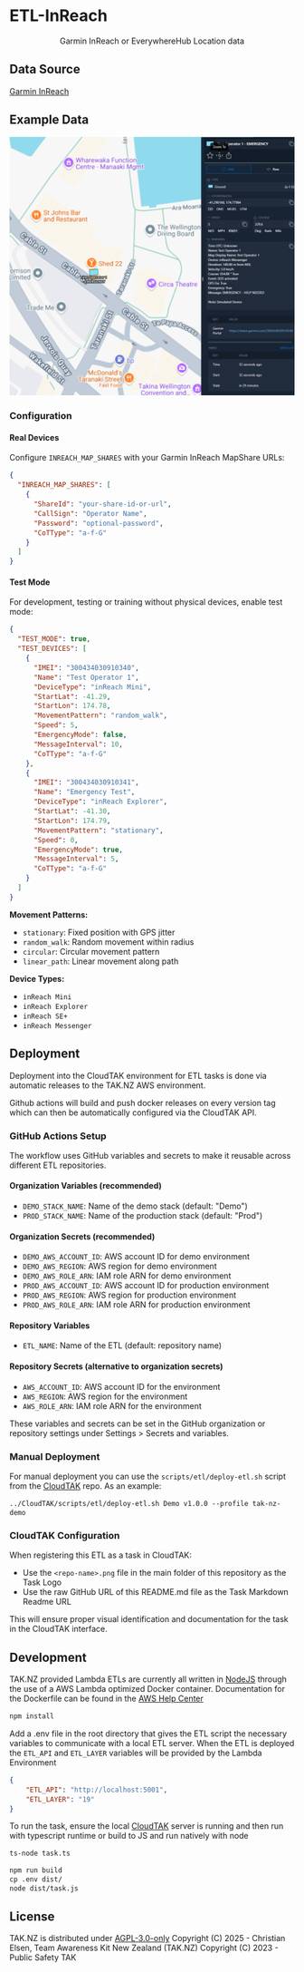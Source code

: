 # ETL-InReach

<p align='center'>Garmin InReach or EverywhereHub Location data</p>

## Data Source

[Garmin InReach](https://www.garmin.com/en-NZ/c/outdoor-recreation/satellite-communicators/)

## Example Data

![Simulated device in Emergency mode](docs/etl-inreach.png)

### Configuration

#### Real Devices
Configure `INREACH_MAP_SHARES` with your Garmin InReach MapShare URLs:

```json
{
  "INREACH_MAP_SHARES": [
    {
      "ShareId": "your-share-id-or-url",
      "CallSign": "Operator Name",
      "Password": "optional-password",
      "CoTType": "a-f-G"
    }
  ]
}
```

#### Test Mode
For development, testing or training without physical devices, enable test mode:

```json
{
  "TEST_MODE": true,
  "TEST_DEVICES": [
    {
      "IMEI": "300434030910340",
      "Name": "Test Operator 1",
      "DeviceType": "inReach Mini",
      "StartLat": -41.29,
      "StartLon": 174.78,
      "MovementPattern": "random_walk",
      "Speed": 5,
      "EmergencyMode": false,
      "MessageInterval": 10,
      "CoTType": "a-f-G"
    },
    {
      "IMEI": "300434030910341",
      "Name": "Emergency Test",
      "DeviceType": "inReach Explorer",
      "StartLat": -41.30,
      "StartLon": 174.79,
      "MovementPattern": "stationary",
      "Speed": 0,
      "EmergencyMode": true,
      "MessageInterval": 5,
      "CoTType": "a-f-G"
    }
  ]
}
```

**Movement Patterns:**
- `stationary`: Fixed position with GPS jitter
- `random_walk`: Random movement within radius
- `circular`: Circular movement pattern
- `linear_path`: Linear movement along path

**Device Types:**
- `inReach Mini`
- `inReach Explorer`
- `inReach SE+`
- `inReach Messenger`

## Deployment

Deployment into the CloudTAK environment for ETL tasks is done via automatic releases to the TAK.NZ AWS environment.

Github actions will build and push docker releases on every version tag which can then be automatically configured via the
CloudTAK API.

### GitHub Actions Setup

The workflow uses GitHub variables and secrets to make it reusable across different ETL repositories.

#### Organization Variables (recommended)
- `DEMO_STACK_NAME`: Name of the demo stack (default: "Demo")
- `PROD_STACK_NAME`: Name of the production stack (default: "Prod")

#### Organization Secrets (recommended)
- `DEMO_AWS_ACCOUNT_ID`: AWS account ID for demo environment
- `DEMO_AWS_REGION`: AWS region for demo environment
- `DEMO_AWS_ROLE_ARN`: IAM role ARN for demo environment
- `PROD_AWS_ACCOUNT_ID`: AWS account ID for production environment
- `PROD_AWS_REGION`: AWS region for production environment
- `PROD_AWS_ROLE_ARN`: IAM role ARN for production environment

#### Repository Variables
- `ETL_NAME`: Name of the ETL (default: repository name)

#### Repository Secrets (alternative to organization secrets)
- `AWS_ACCOUNT_ID`: AWS account ID for the environment
- `AWS_REGION`: AWS region for the environment
- `AWS_ROLE_ARN`: IAM role ARN for the environment

These variables and secrets can be set in the GitHub organization or repository settings under Settings > Secrets and variables.

### Manual Deployment

For manual deployment you can use the `scripts/etl/deploy-etl.sh` script from the [CloudTAK](https://github.com/TAK-NZ/CloudTAK/) repo.
As an example: 
```
../CloudTAK/scripts/etl/deploy-etl.sh Demo v1.0.0 --profile tak-nz-demo
```

### CloudTAK Configuration

When registering this ETL as a task in CloudTAK:

- Use the `<repo-name>.png` file in the main folder of this repository as the Task Logo
- Use the raw GitHub URL of this README.md file as the Task Markdown Readme URL

This will ensure proper visual identification and documentation for the task in the CloudTAK interface.

## Development

TAK.NZ provided Lambda ETLs are currently all written in [NodeJS](https://nodejs.org/en) through the use of a AWS Lambda optimized
Docker container. Documentation for the Dockerfile can be found in the [AWS Help Center](https://docs.aws.amazon.com/lambda/latest/dg/images-create.html)

```sh
npm install
```

Add a .env file in the root directory that gives the ETL script the necessary variables to communicate with a local ETL server.
When the ETL is deployed the `ETL_API` and `ETL_LAYER` variables will be provided by the Lambda Environment

```json
{
    "ETL_API": "http://localhost:5001",
    "ETL_LAYER": "19"
}
```

To run the task, ensure the local [CloudTAK](https://github.com/TAK-NZ/CloudTAK/) server is running and then run with typescript runtime
or build to JS and run natively with node

```
ts-node task.ts
```

```
npm run build
cp .env dist/
node dist/task.js
```

## License

TAK.NZ is distributed under [AGPL-3.0-only](LICENSE)
Copyright (C) 2025 - Christian Elsen, Team Awareness Kit New Zealand (TAK.NZ)
Copyright (C) 2023 - Public Safety TAK
